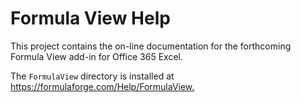# Formula View Help

This project contains the on-line documentation for the forthcoming Formula View add-in for Office 365 Excel.

The `FormulaView` directory is installed at <https://formulaforge.com/Help/FormulaView.>
